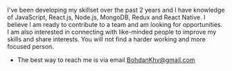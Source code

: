 I've been developing my skillset over the past 2 years and I have knowledge of JavaScript, React.js, Node.js, MongoDB, Redux and React Native. I believe I am ready to contribute to a team and am looking for opportunities. I am also interested in connecting with like-minded people to improve my skills and share interests. You will not find a harder working and more focused person.
- The best way to reach me is via email BohdanKhv@gmail.com
